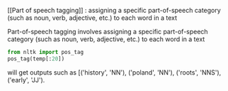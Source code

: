 [[Part of speech tagging]] : assigning a specific part-of-speech category (such as noun, verb, adjective, etc.) to each word in a text

Part-of-speech tagging involves assigning a specific part-of-speech category (such as noun, verb, adjective, etc.) to each word in a text
```python
from nltk import pos_tag
pos_tag(temp[:20])
```
will get outputs such as [('history', 'NN'), ('poland', 'NN'), ('roots', 'NNS'), ('early', 'JJ').